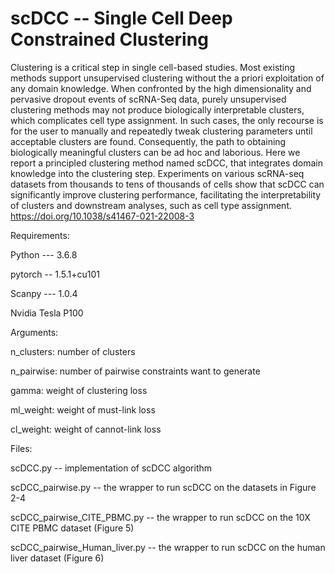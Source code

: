 # scDCC -- Single Cell Deep Constrained Clustering

Clustering is a critical step in single cell-based studies. Most existing methods support unsupervised clustering without the a priori exploitation of any domain knowledge. When confronted by the high dimensionality and pervasive dropout events of scRNA-Seq data, purely unsupervised clustering methods may not produce biologically interpretable clusters, which complicates cell type assignment. In such cases, the only recourse is for the user to manually and repeatedly tweak clustering parameters until acceptable clusters are found. Consequently, the path to obtaining biologically meaningful clusters can be ad hoc and laborious. Here we report a principled clustering method named scDCC, that integrates domain knowledge into the clustering step. Experiments on various scRNA-seq datasets from thousands to tens of thousands of cells show that scDCC can significantly improve clustering performance, facilitating the interpretability of clusters and downstream analyses, such as cell type assignment. https://doi.org/10.1038/s41467-021-22008-3

Requirements:

Python --- 3.6.8

pytorch -- 1.5.1+cu101

Scanpy --- 1.0.4

Nvidia Tesla P100

Arguments:

n_clusters: number of clusters

n_pairwise: number of pairwise constraints want to generate

gamma: weight of clustering loss

ml_weight: weight of must-link loss

cl_weight: weight of cannot-link loss

Files:

scDCC.py -- implementation of scDCC algorithm

scDCC_pairwise.py -- the wrapper to run scDCC on the datasets in Figure 2-4

scDCC_pairwise_CITE_PBMC.py -- the wrapper to run scDCC on the 10X CITE PBMC dataset (Figure 5)

scDCC_pairwise_Human_liver.py -- the wrapper to run scDCC on the human liver dataset (Figure 6)

